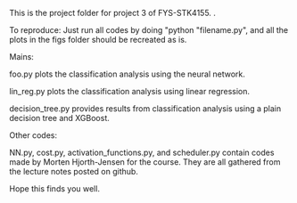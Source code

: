 This is the project folder for project 3 of FYS-STK4155. .


To reproduce: Just run all codes by doing "python "filename.py", and all the plots in the figs folder should be recreated as is.


Mains:

foo.py plots the classification analysis using the neural network.

lin_reg.py plots the classification analysis using linear regression.

decision_tree.py provides results from classification analysis using a plain decision tree and XGBoost.



Other codes:

NN.py, cost.py, activation_functions.py, and scheduler.py contain codes made by Morten Hjorth-Jensen for the course. They are all gathered from the lecture notes posted on github.



Hope this finds you well.
